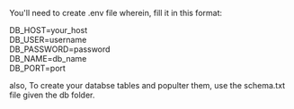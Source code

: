 You'll need to create .env file wherein, fill it in this format: 

DB_HOST=your_host  
DB_USER=username  
DB_PASSWORD=password  
DB_NAME=db_name  
DB_PORT=port  

also, To create your databse tables and populter them, use the schema.txt file given the db folder. 
